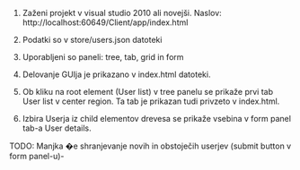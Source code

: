 

1. Zaženi projekt v visual studio 2010 ali novejši.
Naslov: http://localhost:60649/Client/app/index.html

2. Podatki so v store/users.json datoteki

3. Uporabljeni so paneli: tree, tab, grid in form

4. Delovanje GUIja je prikazano v index.html datoteki.

5. Ob kliku na root element (User list) v tree panelu se prikaže prvi tab User list v center region. 
	Ta tab je prikazan tudi privzeto v index.html.

6. Izbira Userja iz child elementov drevesa se prikaže vsebina v form panel tab-a User details.

TODO: Manjka �e shranjevanje novih in obstoječih userjev (submit button v form panel-u)- 
